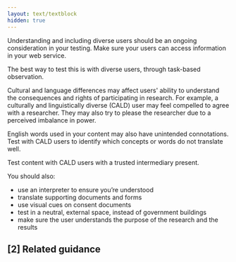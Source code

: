 ```yaml
---
layout: text/textblock
hidden: true
---
```

Understanding and including diverse users should be an ongoing consideration in your testing. Make sure your users can access information in your web service.

The best way to test this is with diverse users, through task-based observation.

Cultural and language differences may affect users' ability to understand the consequences and rights of participating in research. For example, a culturally and linguistically diverse (CALD) user may feel compelled to agree with a researcher. They may also try to please the researcher due to a perceived imbalance in power.

English words used in your content may also have unintended connotations. Test with CALD users to identify which concepts or words do not translate well.

Test content with CALD users with a trusted intermediary present.

You should also:

- use an interpreter to ensure you’re understood
- translate supporting documents and forms
- use visual cues on consent documents
- test in a neutral, external space, instead of government buildings
- make sure the user understands the purpose of the research and the results

## [2] Related guidance
